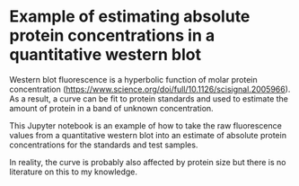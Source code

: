 # Example of estimating absolute protein concentrations in a quantitative western blot

Western blot fluorescence is a hyperbolic function of molar protein concentration (https://www.science.org/doi/full/10.1126/scisignal.2005966). As a result, a curve can be fit to protein standards and used to estimate the amount of protein in a band of unknown concentration.

This Jupyter notebook is an example of how to take the raw fluorescence values from a quantitative western blot into an estimate of absolute protein concentrations for the standards and test samples.

In reality, the curve is probably also affected by protein size but there is no literature on this to my knowledge.